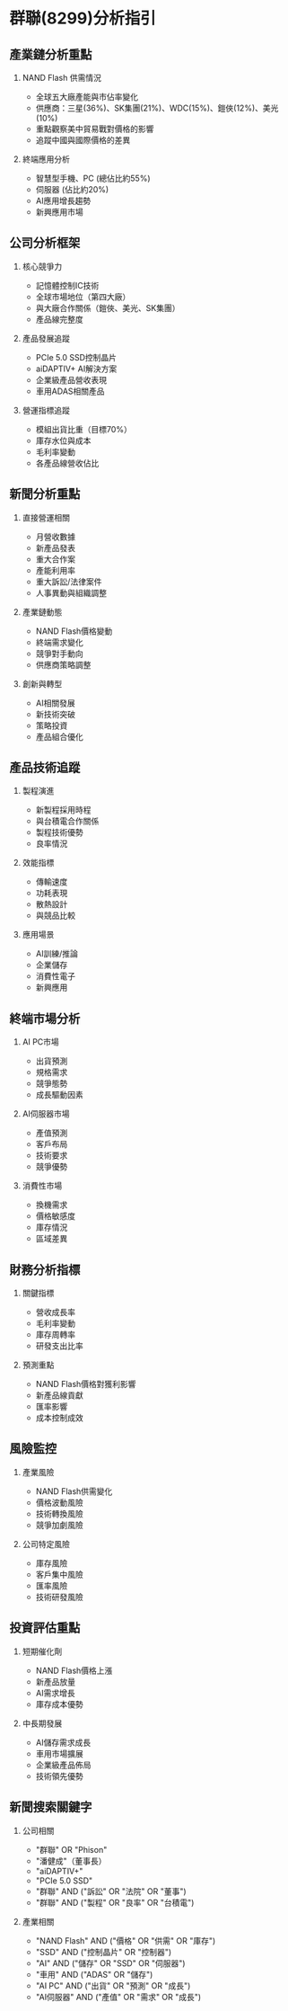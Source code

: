 # 群聯(8299)分析指引

## 產業鏈分析重點
1. NAND Flash 供需情況
   - 全球五大廠產能與市佔率變化
   - 供應商：三星(36%)、SK集團(21%)、WDC(15%)、鎧俠(12%)、美光(10%)
   - 重點觀察美中貿易戰對價格的影響
   - 追蹤中國與國際價格的差異

2. 終端應用分析
   - 智慧型手機、PC (總佔比約55%)
   - 伺服器 (佔比約20%)
   - AI應用增長趨勢
   - 新興應用市場

## 公司分析框架
1. 核心競爭力
   - 記憶體控制IC技術
   - 全球市場地位（第四大廠）
   - 與大廠合作關係（鎧俠、美光、SK集團）
   - 產品線完整度

2. 產品發展追蹤
   - PCIe 5.0 SSD控制晶片
   - aiDAPTIV+ AI解決方案
   - 企業級產品營收表現
   - 車用ADAS相關產品

3. 營運指標追蹤
   - 模組出貨比重（目標70%）
   - 庫存水位與成本
   - 毛利率變動
   - 各產品線營收佔比

## 新聞分析重點
1. 直接營運相關
   - 月營收數據
   - 新產品發表
   - 重大合作案
   - 產能利用率
   - 重大訴訟/法律案件
   - 人事異動與組織調整

2. 產業鏈動態
   - NAND Flash價格變動
   - 終端需求變化
   - 競爭對手動向
   - 供應商策略調整

3. 創新與轉型
   - AI相關發展
   - 新技術突破
   - 策略投資
   - 產品組合優化

## 產品技術追蹤
1. 製程演進
   - 新製程採用時程
   - 與台積電合作關係
   - 製程技術優勢
   - 良率情況

2. 效能指標
   - 傳輸速度
   - 功耗表現
   - 散熱設計
   - 與競品比較

3. 應用場景
   - AI訓練/推論
   - 企業儲存
   - 消費性電子
   - 新興應用

## 終端市場分析
1. AI PC市場
   - 出貨預測
   - 規格需求
   - 競爭態勢
   - 成長驅動因素

2. AI伺服器市場
   - 產值預測
   - 客戶布局
   - 技術要求
   - 競爭優勢

3. 消費性市場
   - 換機需求
   - 價格敏感度
   - 庫存情況
   - 區域差異

## 財務分析指標
1. 關鍵指標
   - 營收成長率
   - 毛利率變動
   - 庫存周轉率
   - 研發支出比率

2. 預測重點
   - NAND Flash價格對獲利影響
   - 新產品線貢獻
   - 匯率影響
   - 成本控制成效

## 風險監控
1. 產業風險
   - NAND Flash供需變化
   - 價格波動風險
   - 技術轉換風險
   - 競爭加劇風險

2. 公司特定風險
   - 庫存風險
   - 客戶集中風險
   - 匯率風險
   - 技術研發風險

## 投資評估重點
1. 短期催化劑
   - NAND Flash價格上漲
   - 新產品放量
   - AI需求增長
   - 庫存成本優勢

2. 中長期發展
   - AI儲存需求成長
   - 車用市場擴展
   - 企業級產品佈局
   - 技術領先優勢

## 新聞搜索關鍵字
1. 公司相關
   - "群聯" OR "Phison"
   - "潘健成"（董事長）
   - "aiDAPTIV+"
   - "PCIe 5.0 SSD"
   - "群聯" AND ("訴訟" OR "法院" OR "董事")
   - "群聯" AND ("製程" OR "良率" OR "台積電")

2. 產業相關
   - "NAND Flash" AND ("價格" OR "供需" OR "庫存")
   - "SSD" AND ("控制晶片" OR "控制器")
   - "AI" AND ("儲存" OR "SSD" OR "伺服器")
   - "車用" AND ("ADAS" OR "儲存")
   - "AI PC" AND ("出貨" OR "預測" OR "成長")
   - "AI伺服器" AND ("產值" OR "需求" OR "成長") 